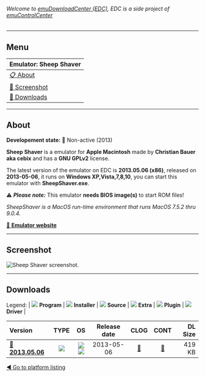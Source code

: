 ###### Welcome to [emuDownloadCenter (EDC)](https://github.com/PhoenixInteractiveNL/emuDownloadCenter/wiki/), EDC is a side project of [emuControlCenter](https://github.com/PhoenixInteractiveNL/emuControlCenter/wiki/)
***
## Menu
| **Emulator: Sheep Shaver** |
|:---------|
| [:clipboard: About](#about) |
| [:sunrise: Screenshot](#screenshot) |
| [:floppy_disk: Downloads](#downloads) |
***
## About
**Developement state:** :red_circle: Non-active (2013)

**Sheep Shaver** is a emulator for **Apple Macintosh** made by **Christian Bauer aka cebix** and has a **GNU GPLv2** license.

The latest version of the emulator on EDC is **2013.05.06 (x86)**, released on **2013-05-06**, it runs on **Windows XP,Vista,7,8,10**, you can start this emulator with **SheepShaver.exe**.

:warning: _**Please note:**_ This emulator **needs BIOS image(s)** to start ROM files!

_SheepShaver is a MacOS run-time environment that runs MacOS 7.5.2 thru 9.0.4._

[:link: **Emulator website**](http://sheepshaver.cebix.net)
***
## Screenshot
![](https://raw.githubusercontent.com/PhoenixInteractiveNL/emuDownloadCenter/master/hooks/sheepshaver/emulator_screen_01.jpg "Sheep Shaver screenshot.")
***
## Downloads
Legend:
| ![](https://raw.githubusercontent.com/wiki/PhoenixInteractiveNL/emuDownloadCenter/images_misc/icon_program_24.png) **Program** | 
![](https://raw.githubusercontent.com/wiki/PhoenixInteractiveNL/emuDownloadCenter/images_misc/icon_installer_24.png) **Installer** | 
![](https://raw.githubusercontent.com/wiki/PhoenixInteractiveNL/emuDownloadCenter/images_misc/icon_source_code_24.png) **Source** | 
![](https://raw.githubusercontent.com/wiki/PhoenixInteractiveNL/emuDownloadCenter/images_misc/icon_extra_24.png) **Extra** | 
![](https://raw.githubusercontent.com/wiki/PhoenixInteractiveNL/emuDownloadCenter/images_misc/icon_plugin_24.png) **Plugin** | 
![](https://raw.githubusercontent.com/wiki/PhoenixInteractiveNL/emuDownloadCenter/images_misc/icon_driver_24.png) **Driver** | 
 
| Version | TYPE | OS | Release date | CLOG | CONT | DL Size |
|:--------|:----:|:--:|:------------:|:----:|:----:|--------:|
| [:floppy_disk: **2013.05.06**](https://github.com/PhoenixInteractiveNL/edc-repo0004/raw/master/sheepshaver/2013.05.06.7z) | ![](https://raw.githubusercontent.com/wiki/PhoenixInteractiveNL/emuDownloadCenter/images_misc/icon_program_24.png) | ![](https://raw.githubusercontent.com/wiki/PhoenixInteractiveNL/emuDownloadCenter/images_misc/logo_windows_24.png)![](https://raw.githubusercontent.com/wiki/PhoenixInteractiveNL/emuDownloadCenter/images_misc/icon_32-bit_24.png) | 2013-05-06 | [:page_facing_up:](https://github.com/PhoenixInteractiveNL/edc-repo0004/blob/master/sheepshaver/2013.05.06_changelog.txt) | [:mag_right:](https://github.com/PhoenixInteractiveNL/edc-repo0004/blob/master/sheepshaver/2013.05.06_contents.txt) | 419 KB |

[:arrow_backward: Go to platform listing](https://github.com/PhoenixInteractiveNL/emuDownloadCenter/wiki/EDC-Platform-List)
